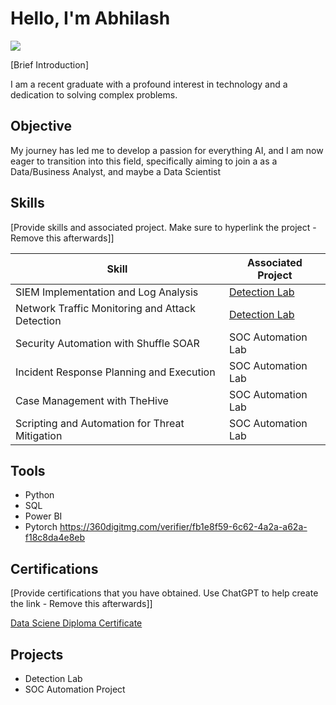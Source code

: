 # Hello, I'm Abhilash
<a href="https://www.linkedin.com/in/abhilash-das-helps-you/"><img src="https://img.shields.io/badge/-LinkedIn-0072b1?&style=for-the-badge&logo=linkedin&logoColor=white" /></a>

[Brief Introduction]

I am a recent graduate with a profound interest in technology and a dedication to solving complex problems.


## Objective

My journey has led me to develop a passion for everything AI, and I am now eager to transition into this field, specifically aiming to join a as a Data/Business Analyst, and maybe a Data Scientist

## Skills
[Provide skills and associated project. Make sure to hyperlink the project - Remove this afterwards]]

| Skill                                         | Associated Project         |
|-----------------------------------------------|----------------------------|
| SIEM Implementation and Log Analysis          | <a href="https://google.com">Detection Lab</a>|
| Network Traffic Monitoring and Attack Detection | <a href="https://google.com">Detection Lab</a>|
| Security Automation with Shuffle SOAR         | SOC Automation Lab|
| Incident Response Planning and Execution      | SOC Automation Lab|
| Case Management with TheHive                  | SOC Automation Lab|
| Scripting and Automation for Threat Mitigation | SOC Automation Lab|

## Tools
- Python
- SQL
- Power BI
- Pytorch
  https://360digitmg.com/verifier/fb1e8f59-6c62-4a2a-a62a-f18c8da4e8eb

## Certifications
[Provide certifications that you have obtained. Use ChatGPT to help create the link - Remove this afterwards]]
<div>
<a href="https://360digitmg.com/verifier/fb1e8f59-6c62-4a2a-a62a-f18c8da4e8eb">Data Sciene Diploma Certificate</a>

</div>

## Projects
- Detection Lab
- SOC Automation Project
